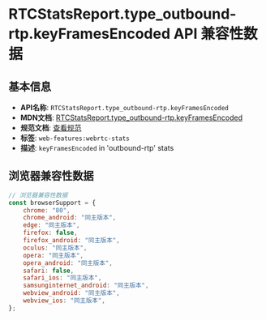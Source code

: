 # RTCStatsReport.type_outbound-rtp.keyFramesEncoded API 兼容性数据

## 基本信息

- **API名称**: `RTCStatsReport.type_outbound-rtp.keyFramesEncoded`
- **MDN文档**: [RTCStatsReport.type_outbound-rtp.keyFramesEncoded](https://developer.mozilla.org/docs/Web/API/RTCOutboundRtpStreamStats/keyFramesEncoded)
- **规范文档**: [查看规范](https://w3c.github.io/webrtc-stats/#dom-rtcoutboundrtpstreamstats-keyframesencoded)
- **标签**: `web-features:webrtc-stats`
- **描述**: `keyFramesEncoded` in 'outbound-rtp' stats

## 浏览器兼容性数据

```javascript
// 浏览器兼容性数据
const browserSupport = {
    chrome: "80",
    chrome_android: "同主版本",
    edge: "同主版本",
    firefox: false,
    firefox_android: "同主版本",
    oculus: "同主版本",
    opera: "同主版本",
    opera_android: "同主版本",
    safari: false,
    safari_ios: "同主版本",
    samsunginternet_android: "同主版本",
    webview_android: "同主版本",
    webview_ios: "同主版本",
};

```


